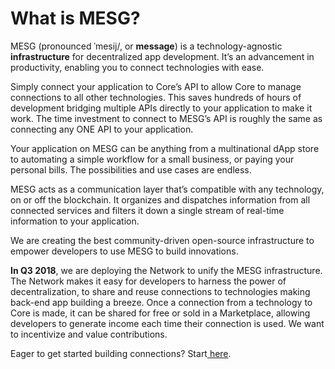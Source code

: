 # What is MESG?

MESG \(pronounced ˈmesij/, or **message**\) is a technology-agnostic **infrastructure** for decentralized app development. It’s an advancement in productivity, enabling you to connect technologies with ease.

Simply connect your application to Core’s API to allow Core to manage connections to all other technologies. This saves hundreds of hours of development bridging multiple APIs directly to your application to make it work. The time investment to connect to MESG’s API is roughly the same as connecting any ONE API to your application.

Your application on MESG can be anything from a multinational dApp store to automating a simple workflow for a small business, or paying your personal bills. The possibilities and use cases are endless.

MESG acts as a communication layer that’s compatible with any technology, on or off the blockchain. It organizes and dispatches information from all connected services and filters it down a single stream of real-time information to your application.

We are creating the best community-driven open-source infrastructure to empower developers to use MESG to build innovations.

**In Q3 2018**, we are deploying the Network to unify the MESG infrastructure. The Network makes it easy for developers to harness the power of decentralization, to share and reuse connections to technologies making back-end app building a breeze. Once a connection from a technology to Core is made, it can be shared for free or sold in a Marketplace, allowing developers to generate income each time their connection is used. We want to incentivize and value contributions.

Eager to get started building connections? Start[ here](https://docs.mesg.tech/~/edit/primary/start-here/run-a-node).  
  


